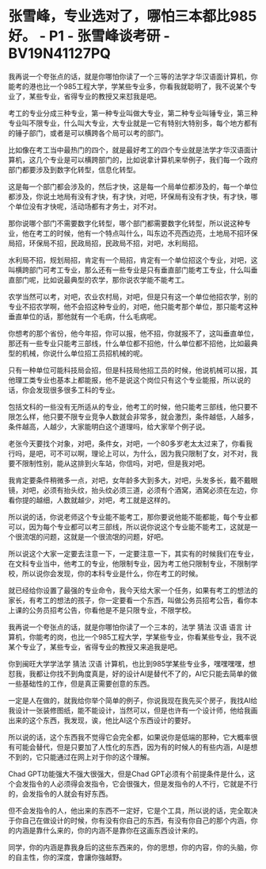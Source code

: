 # 张雪峰，专业选对了，哪怕三本都比985好。 - P1 - 张雪峰谈考研 - BV19N41127PQ

我再说一个夸张点的话，就是你哪怕你读了一个三等的法学才华汉语面计算机，你能考的港也比一个985工程大学，学某些专业多，你看我就聪明了，我不说某个专业了，某些专业，省得专业的教授又来怼我是吧。

考工的专业分成三种专业，第一种专业叫做大专业，第二种专业叫锤专业，第三种专业叫不限专业，什么叫大专业，大专业就是一它有特别大特别多，每个地方都有的锤子部门，或者是可以横跨各个局可以考的部门。

比如像在考工当中最热门的四个，就是最好考工的四个专业就是法学才华汉语面计算机，这几个专业是可以横跨部门的，比如说拿计算机来举例子，我们每一个政府部门都要涉及到数字化转型，信息化转型。

这是每一个部门都会涉及的，然后才快，这是每一个局单位都涉及的，每一个单位都涉及，你说土地局有没有才快，有才快，对吧，环保局有没有才快，有才快，哪个单位没有才快呢，活动场都有才务士，对不对。

那你说哪个部门不需要数字化转型，哪个部门都需要数字化转型，所以说这种专业，他在考工的时候，他有一个特点叫什么，叫东边不亮西边亮，土地局不招环保局招，环保局不招，民政局招，民政局不招，对吧，水利局招。

水利局不招，规划局招，肯定有一个局招，肯定有一个单位招这个专业，对吧，这叫横跨部门可考工专业，那么还有一些专业是只有垂直部门能考工专业，什么叫垂直部门呢，比如说最典型的农学，那你说农学能不能考工。

农学当然可以考，对吧，农业农村局，对吧，但是只有这一个单位他招农学，别的专业不招农学啊，他不会招这种专业的，对吧，他只能考那个单位，那只能考这种垂直单位的话，那他就有一个毛病，什么毛病呢。

你想考的那个省份，他今年招，你可以报，他不招，你就报不了，这叫垂直单位，那还有一些专业只能考三部线，什么单位都不招他，什么单位都不招他，比如最典型的机械，你说什么单位招工员招机械的呢。

只有一种单位可能科技局会招，但是科技局他招工员的时候，他说机械可以报，其他理工类专业也基本上都能报，他不是说这个岗位只有这个专业能报，所以说的话，你会发现很多很多工科的专业。

包括文科的一些没有无所适从的专业，他考工的时候，他只能考三部线，他只要不限怎么样，他只要不限专业竞争人数就会非常多，就会激烈，条件越低，人越多，条件越高，人越少，大家能明白这个道理吗，给大家举个例子说。

老张今天要找个对象，对吧，条件女，对吧，一个80多岁老太太过来了，你看我行吗，是吧，可不可以啊，理论上可以，为什么，因为我只限制了女，对不对，我要不限制性别，能从这排到火车站，你信吗，对吧，但是我对吧。

我肯定要条件稍微多一点，对吧，女年龄多大到多大，对吧，头发多长，戴不戴眼镜，对吧，必须有抬头纹，抬头纹必须三道，必须有个酒窝，酒窝必须在左边，你看你提的越细，人数就越少，对吧，考工就是这样的。

所以说的话，你说老师这个专业能不能考工，那你要说他能不能都能，每个专业都可以，因为每个专业都可以考三部线，所以说你说这个专业能不能考工，这就是一个很流氓的问题，这就是一个很流氓的问题，好吧。

所以说这个大家一定要去注意一下，一定要注意一下，其实有的时候我们在专业，在文科专业当中，他考工的专业，他限制专业，因为考工他只限制专业，不限制学校，所以说你会发现，你的本科专业是什么，你在考工的时候。

就已经给你设置了最强的专业命令，我今天给大家一个任务，如果有考工的想法的家长，有考工的想法的孩子，你一定要看一个东西，叫做公务员招考公告，看你本上课的公务员招考公告，你看他是不是只限专业，不限学校。

我再说一个夸张点的话，就是你哪怕你读了一个三本的，法学 猜法 汉语 语言 计算机，你能考的岗，也比一个985工程大学，学某些专业，你看某些专业，我不说某个专业了，某些专业，省得专业的教授又来追我是吧。

你到闽旺大学学法学 猜法 汉语 计算机，也比到985学某些专业多，嘿嘿嘿嘿，想怼我，我都让你找不到角度真是，好的设计AI是替代不了的，AI它只能去简单的做一些基础性的工作，但是真正需要创意的东西。

一定是人在做的，就我给你举个简单的例子，你说我现在我先买个房子，我找AI给我设计一张装修图纸，能不能设计，当然可以，但是也许有一个设计师，他给我画出来的这个东西，我发现，诶，他比AI这个东西设计的要好。

所以说的话，这个东西我不觉得它会完全都，如果说你是低端的那种，它大概率很有可能会替代，但是只要加了人性化的东西，因为有的时候人的有些内涵，AI是想不到的，它只能通过在网上对于你的这个理解。

Chad GPT功能强大不强大很强大，但是Chad GPT必须有个前提条件是什么，这个会发指令的人必须得会发指令，它会很强大，但是发指令的人不行，它就是不行的，会发指令的人就会有好东西。

但不会发指令的人，他出来的东西不一定好，它是个工具，所以说的话，完全取决于你自己在做设计的时候，你有没有你自己的东西，有没有你自己的那个内涵，你的内涵是靠什么来的，你的内涵不是靠你在这画东西设计来的。

同学，你的内涵是靠我身后的这些东西来的，你的思想，你的内容，你的头脑，你的自主性，你的深度，會讓你強越野。